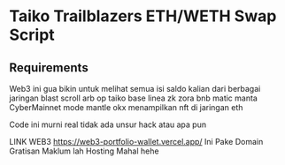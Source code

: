 # Taiko Trailblazers ETH/WETH Swap Script

## Requirements
Web3 ini gua bikin untuk melihat semua isi saldo kalian dari berbagai jaringan
blast scroll arb op taiko base
linea zk zora bnb matic manta CyberMainnet mode mantle okx
menampilkan nft di jaringan eth

Code ini murni real tidak ada unsur hack atau apa pun

LINK WEB3 https://web3-portfolio-wallet.vercel.app/ 
Ini Pake Domain Gratisan Maklum lah Hosting Mahal  hehe

<br/>
